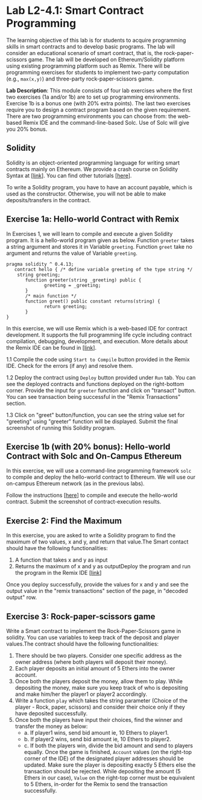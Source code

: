 Lab L2-4.1: Smart Contract Programming
===

The learning objective of this lab is for students to acquire programming skills in smart contracts and to develop basic programs. The lab will consider an educational scenario of smart contract, that is, the rock-paper-scissors game. The lab will be developed on Ethereum/Solidity platform using existing programming platform such as Remix. There will be programming exercises for students to implement two-party computation (e.g., `max(x,y)`) and three-party rock-paper-scissors game.

**Lab Description**: This module consists of four lab exercises where the first two exercises (1a and/or 1b) are to set up programming environments. Exercise 1b is a bonus one (with 20% extra points). The last two exercises require you to design a contract program based on the given requirement.
There are two programming environments you can choose from: the web-based Remix IDE and the command-line-based Solc. Use of Solc will give you 20\% bonus.

Solidity
---

Solidity is an object-oriented programming language for writing smart contracts mainly on Ethereum. We provide a crash course on Solidity Syntax at [[link](https://www.dropbox.com/s/p1vo38sx4mu60zq/12.SolidityProgramming.pptx?dl=0)]. You can find other tutorials [[here](https://solidity.readthedocs.io/en/v0.4.24/introduction-to-smart-contracts.html)].

To write a Solidity program, you have to have an account payable, which is used as the constructor. Otherwise, you will not be able to make deposits/transfers in the contract. 

Exercise 1a: Hello-world Contract with Remix
---

In Exercises 1, we will learn to compile and execute a given Solidity program. It is a hello-world program given as below. Function `greeter` takes a string argument and stores it in Variable `greeting`. Function `greet` take no argument and returns the value of Variable `greeting`.

```
pragma solidity ^ 0.4.13;
   contract hello { /* define variable greeting of the type string */  
    string greeting;
       function greeter(string _greeting) public {
              greeting = _greeting;
       } 
       /* main function */
       function greet() public constant returns(string) {
              return greeting;
       }
} 
```

In this exercise, we will use Remix which is a web-based IDE for contract development. It supports the full programming life cycle including contract compilation, debugging, development, and execution. More details about the Remix IDE can be found in [[link](https://remix.readthedocs.io/en/latest/)].

1.1 Compile the code using `Start to Compile` button provided in the Remix IDE. Check for the errors (if any) and resolve them.

1.2 Deploy the contract using `Deploy` button provided under `Run` tab. You can see the deployed contracts and functions deployed on the right-bottom corner. Provide the input for `greeter` function and click on "transact" button. You can see transaction being successful in the "Remix Transactions" section. 

1.3 Click on "greet" button/function, you can see the string value set for "greeting" using "greeter" function will be displayed. Submit the final screenshot of running this Solidity program.

Exercise 1b (with 20% bonus): Hello-world Contract with Solc and On-Campus Ethereum
---

In this exercise, we will use a command-line programming framework `solc` to compile and deploy the hello-world contract to Ethereum. We will use our on-campus Ethereum network (as in the previous labs). 

Follow the instructions [[here](README_solc.md)] to compile and execute the hello-world contract. Submit the screenshot of contract-execution results.

Exercise 2: Find the Maximum 
---

In this exercise, you are asked to write a Solidity program to find the maximum of two values, x and y, and return that value.The Smart contact should have the following functionalities:

1. A function that takes x and y as input
2. Returns the maximum of x and y as outputDeploy the program and run the program in the Remix IDE [[link](https://remix.ethereum.org/)]

Once you deploy successfully, provide the values for x and y and see the output value in the "remix transactions" section of the page, in "decoded output" row.  

Exercise 3: Rock-paper-scissors game
---

Write a Smart contract to implement the Rock-Paper-Scissors game in solidity. You can use variables to keep track of the deposit and player values.The contract should have the following functionalities:

1. There should be two players. Consider one specific address as the owner address (where both players will deposit their money).
2. Each player deposits an initial amount of 5 Ethers into the owner account.
3. Once both the players deposit the money, allow them to play. While depositing the money, make sure you keep track of who is depositing and make him/her the player1 or player2 accordingly.
4. Write a function `play` which takes the string parameter (Choice of the player - Rock, paper, scissors) and consider their choice only if they have deposited successfully.
5. Once both the players have input their choices, find the winner and transfer the money as below:
    - a. If player1 wins, send bid amount ie, 10 Ethers to player1.
    - b. If player2 wins, send bid amount ie, 10 Ethers to player2.
    - c. If both the players win, divide the bid amount and send to players equally. Once the game is finished, `Account` values (on the right-top corner of the IDE) of the designated player addresses should be updated. Make sure the player is depositing exactly 5 Ethers else the transaction should be rejected. While depositing the amount (5 Ethers in our case), `Value` on the right-top corner must be equivalent to 5 Ethers, in-order for the Remix to send the transaction successfully.

